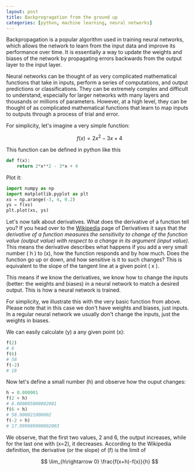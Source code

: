 ```yaml
---
layout: post
title: Backprogragation from the ground up
categories: [python, machine learning, neural networks]
---
```


Backpropagation is a popular algorithm used in training neural networks, which allows the network to learn from the input data and improve its performance over time. It is essentially a way to update the weights and biases of the network by propagating errors backwards from the output layer to the input layer.

Neural networks can be thought of as very complicated mathematical functions that take in inputs, perform a series of computations, and output predictions or classifications. They can be extremely complex and difficult to understand, especially for larger networks with many layers and thousands or millions of parameters. However, at a high level, they can be thought of as complicated mathematical functions that learn to map inputs to outputs through a process of trial and error.

For simplicity, let's imagine a very simple function:

$$f(x)=2x^2-3x+4$$

This function can be defined in python like this

```python
def f(x):
    return 2*x**2 - 3*x + 4
```

Plot it:

```python
import numpy as np
import matplotlib.pyplot as plt
xs = np.arange(-3, 4, 0.2)
ys = f(xs)
plt.plot(xs, ys)
```

Let's now talk about derivatives. What does the derivative of a function tell you? If you head over to the [Wikipedia](https://en.wikipedia.org/wiki/Derivative) page of Derivatives it says that *the derivative of a function measures the sensitivity to change of the function value (output value) with respect to a change in its argument (input value).* This means the derivative describes what happens if you add a very small number \( h \) to \(x\), how the function responds and by how much. Does the function go up or down, and how sensitive is it to such changes? This is equivalent to the slope of the tangent line at a given point \( x \).

This means if we know the derivatives, we know how to change the inputs (better: the weights and biases) in a neural network to match a desired output. This is how a neural network is trained.

For simplicity, we illustrate this with the very basic function from above. Please note that in this case we don't have weights and biases, just inputs. In a regular neural network we usually don't change the inputs, just the weights in biases.

We can easily calculate \(y\) a any given point \(x\):

```python
f(2)
# 6
f(6)
# 58
f(-2)
# 18
```

Now let's define a small number \(h\) and observe how the ouput changes:

```python
h = 0.000001
f(2 + h)
# 6.000005000002001
f(6 + h)
# 58.000021000002
f(-2 + h)
# 17.999989000002003
```

We observe, that the first two values, 2 and 6, the output increases, while for the last one with \(x=2\), it decreases. According to the Wikipedia definition, the derivative (or the slope) of \(f\) is the limit of

$$
\lim_{h\rightarrow 0} \frac{f(x+h)-f(x)}{h}
$$
